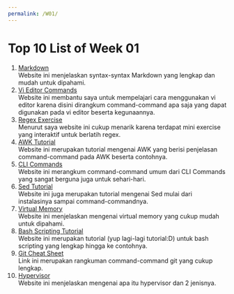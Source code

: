 ```yaml
---
permalink: /W01/
---
```

# Top 10 List of Week 01
1. [Markdown](https://www.markdownguide.org/)<br> 
Website ini menjelaskan syntax-syntax Markdown yang lengkap dan mudah untuk dipahami.
2. [Vi Editor Commands](https://www.cs.colostate.edu/helpdocs/vi.html)<br>
Website ini membantu saya untuk mempelajari cara menggunakan vi editor karena disini dirangkum command-command apa saja yang dapat digunakan pada vi editor beserta kegunaannya.
3. [Regex Exercise](https://regexone.com/lesson/introduction_abcs)<br>
Menurut saya website ini cukup menarik karena terdapat mini exercise yang interaktif untuk berlatih regex.
4. [AWK Tutorial](https://www.tutorialspoint.com/awk/index.htm)<br>
Website ini merupakan tutorial mengenai AWK yang berisi penjelasan command-command pada AWK beserta contohnya.
5. [CLI Commands](https://www.codecademy.com/articles/command-line-commands)<br>
Website ini merangkum command-command umum dari CLI Commands yang sangat berguna juga untuk sehari-hari.
6. [Sed Tutorial](https://www.tutorialspoint.com/sed/index.htm)<br>
Website ini juga merupakan tutorial mengenai Sed mulai dari instalasinya sampai command-commandnya.
7. [Virtual Memory](https://www.guru99.com/virtual-memory-in-operating-system.html)<br>
Website ini menjelaskan mengenai virtual memory yang cukup mudah untuk dipahami.
8. [Bash Scripting Tutorial](https://www.javatpoint.com/bash)<br>
Website ini merupakan tutorial (yup lagi-lagi tutorial:D) untuk bash scripting yang lengkap hingga ke contohnya.
9. [Git Cheat Sheet](https://education.github.com/git-cheat-sheet-education.pdf)<br>
Link ini merupakan rangkuman command-command git yang cukup lengkap.
10. [Hypervisor](https://phoenixnap.com/kb/what-is-hypervisor-type-1-2)<br>
Website ini menjelaskan mengenai apa itu hypervisor dan 2 jenisnya.
